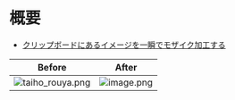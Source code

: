 # 概要

- [クリップボードにあるイメージを一瞬でモザイク加工する](https://qiita.com/IZUMIRU/items/2fdae97467f3a2dee5dd)

| Before                                                                                                           | After                                                                                                      |
| ---------------------------------------------------------------------------------------------------------------- | ---------------------------------------------------------------------------------------------------------- |
| ![taiho_rouya.png](https://qiita-image-store.s3.amazonaws.com/0/105093/8212fcdc-188c-77fb-9f2f-e6c0f91d584e.png) | ![image.png](https://qiita-image-store.s3.amazonaws.com/0/105093/4bd3c4ed-5a35-bb47-8f4d-5e300567907a.png) |
